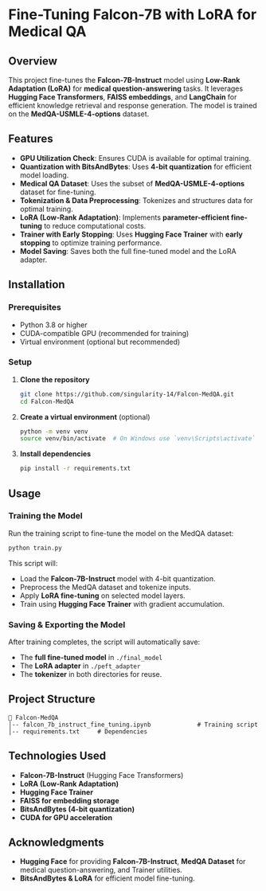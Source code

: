 # **Fine-Tuning Falcon-7B with LoRA for Medical QA**

## **Overview**
This project fine-tunes the **Falcon-7B-Instruct** model using **Low-Rank Adaptation (LoRA)** for **medical question-answering** tasks. It leverages **Hugging Face Transformers**, **FAISS embeddings**, and **LangChain** for efficient knowledge retrieval and response generation. The model is trained on the **MedQA-USMLE-4-options** dataset.

## **Features**
- **GPU Utilization Check**: Ensures CUDA is available for optimal training.
- **Quantization with BitsAndBytes**: Uses **4-bit quantization** for efficient model loading.
- **Medical QA Dataset**: Uses the subset of **MedQA-USMLE-4-options** dataset for fine-tuning.
- **Tokenization & Data Preprocessing**: Tokenizes and structures data for optimal training.
- **LoRA (Low-Rank Adaptation)**: Implements **parameter-efficient fine-tuning** to reduce computational costs.
- **Trainer with Early Stopping**: Uses **Hugging Face Trainer** with **early stopping** to optimize training performance.
- **Model Saving**: Saves both the full fine-tuned model and the LoRA adapter.

## **Installation**
### **Prerequisites**
- Python 3.8 or higher
- CUDA-compatible GPU (recommended for training)
- Virtual environment (optional but recommended)

### **Setup**
1. **Clone the repository**  
   ```bash
   git clone https://github.com/singularity-14/Falcon-MedQA.git
   cd Falcon-MedQA
   ```

2. **Create a virtual environment** (optional)  
   ```bash
   python -m venv venv
   source venv/bin/activate  # On Windows use `venv\Scripts\activate`
   ```

3. **Install dependencies**  
   ```bash
   pip install -r requirements.txt
   ```

## **Usage**
### **Training the Model**
Run the training script to fine-tune the model on the MedQA dataset:
```bash
python train.py
```
This script will:
- Load the **Falcon-7B-Instruct** model with 4-bit quantization.
- Preprocess the MedQA dataset and tokenize inputs.
- Apply **LoRA fine-tuning** on selected model layers.
- Train using **Hugging Face Trainer** with gradient accumulation.

### **Saving & Exporting the Model**
After training completes, the script will automatically save:
- The **full fine-tuned model** in `./final_model`
- The **LoRA adapter** in `./peft_adapter`
- The **tokenizer** in both directories for reuse.

## **Project Structure**
```
📁 Falcon-MedQA
│-- falcon_7b_instruct_fine_tuning.ipynb             # Training script
│-- requirements.txt     # Dependencies
```

## **Technologies Used**
- **Falcon-7B-Instruct** (Hugging Face Transformers)
- **LoRA (Low-Rank Adaptation)**
- **Hugging Face Trainer**
- **FAISS for embedding storage**
- **BitsAndBytes (4-bit quantization)**
- **CUDA for GPU acceleration**

## **Acknowledgments**
- **Hugging Face** for providing **Falcon-7B-Instruct**, **MedQA Dataset** for medical question-answering, and Trainer utilities.
- **BitsAndBytes & LoRA** for efficient model fine-tuning.
